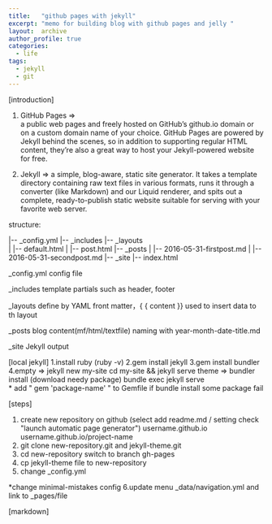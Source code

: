 ```yaml
---
title:   "github pages with jekyll"
excerpt: "memo for building blog with github pages and jelly "
layout:  archive
author_profile: true
categories: 
  - life
tags:
  - jekyll
  - git
---
```


[introduction]

1. GitHub Pages =>  
a public web pages and freely hosted on GitHub’s github.io domain or on a custom domain name of your choice. GitHub Pages are powered by Jekyll behind the scenes, so in addition to supporting regular HTML content, they’re also a great way to host your Jekyll-powered website for free.

2. Jekyll =>
a simple, blog-aware, static site generator. It takes a template directory containing raw text files in various formats, runs it through a converter (like Markdown) and our Liquid renderer, and spits out a complete, ready-to-publish static website suitable for serving with your favorite web server.

structure:

|-- _config.yml
|-- _includes
|-- _layouts     
|   |-- default.html
|   |-- post.html
|-- _posts
|   |-- 2016-05-31-firstpost.md
|   |-- 2016-05-31-secondpost.md
|-- _site
|-- index.html

_config.yml
config file 

_includes
template partials such as header, footer

_layouts
define by YAML front matter，{ { content }} used to insert data to th layout

_posts
blog content(mf/html/textfile) naming with year-month-date-title.md  

_site
Jekyll output 

[local jekyll]
1.install ruby  (ruby -v)
2.gem install jekyll
3.gem install bundler
4.empty => jekyll new my-site
           cd my-site && jekyll serve
  theme => bundler install (download needy package)
           bundle exec jekyll serve  
           * add " gem 'package-name' " to Gemfile if bundle install some package fail

[steps]
1. create new repository on github (select add readme.md / setting check "launch automatic page generator") 
   username.github.io
   username.github.io/project-name  
2. git clone new-repository.git and jekyll-theme.git 
3. cd new-repository switch to branch gh-pages
4. cp jekyll-theme file to new-repository
5. change _config.yml

*change minimal-mistakes config
6.update menu _data/navigation.yml and link to _pages/file

[markdown]

[GitHub Pages]:     https://pages.github.com/
[Jekyll]:           https://jekyllrb.com/
[Jekyll Sites]:     https://github.com/mojombo/jekyll/wiki/Sites
[Jekyll Bootstrap]: http://jekyllbootstrap.com/
[Md Edit]:          http://dillinger.io/

